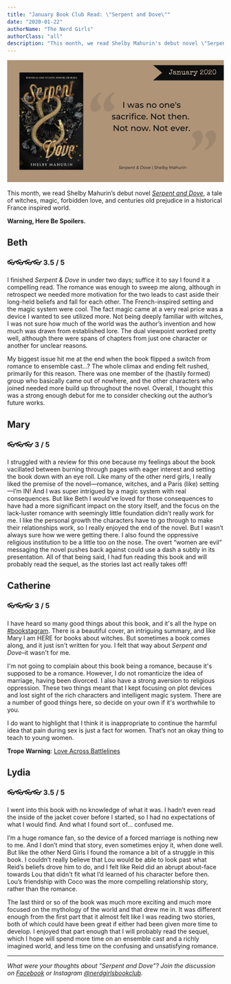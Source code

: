 ```yaml
---
title: "January Book Club Read: \"Serpent and Dove\""
date: "2020-01-22"
authorName: "The Nerd Girls"
authorClass: "all"
description: "This month, we read Shelby Mahurin's debut novel \"Serpent and Dove,\" a tale of witches, magic, forbidden love, and centuries old prejudice in a historical France inspired world. "
---
```


![A photo of the cover of Serpent and Dove](serpent-and-dove-012020.png)

This month, we read Shelby Mahurin’s debut novel [*Serpent and Dove*](https://www.goodreads.com/book/show/40024139-serpent-dove), a tale of witches, magic, forbidden love, and centuries old prejudice in a historical France inspired world.

**Warning, Here Be Spoilers.**

<h2 class="utl-color--elizabeth">Beth</h2>

### 👓👓👓👓 3.5 / 5

I finished *Serpent & Dove* in under two days; suffice it to say I found it a compelling read. The romance was enough to sweep me along, although in retrospect we needed more motivation for the two leads to cast aside their long-held beliefs and fall for each other. The French-inspired setting and the magic system were cool. The fact magic came at a very real price was a device I wanted to see utilized more. Not being deeply familiar with witches, I was not sure how much of the world was the author’s invention and how much was drawn from established lore. The dual viewpoint worked pretty well, although there were spans of chapters from just one character or another for unclear reasons.

My biggest issue hit me at the end when the book flipped a switch from romance to ensemble cast…? The whole climax and ending felt rushed, primarily for this reason. There was one member of the (hastily formed) group who basically came out of nowhere, and the other characters who joined needed more build up throughout the novel. Overall, I thought this was a strong enough debut for me to consider checking out the author’s future works.

<h2 class="utl-color--mary">Mary</h2>

### 👓👓👓 3 / 5

I struggled with a review for this one because my feelings about the book vacillated between burning through pages with eager interest and setting the book down with an eye roll. Like many of the other nerd girls, I really liked the premise of the novel—romance, witches, and a Paris (like) setting—I’m IN! And I was super intrigued by a magic system with real consequences. But like Beth I would’ve loved for those consequences to have had a more significant impact on the story itself, and the focus on the lack-luster romance with seemingly little foundation didn’t really work for me. I like the personal growth the characters have to go through to make their relationships work, so I really enjoyed the end of the novel. But I wasn’t always sure how we were getting there. I also found the oppressive religious institution to be a little too on the nose. The overt “women are evil” messaging the novel pushes back against could use a dash a subtly in its presentation. All of that being said, I had fun reading this book and will probably read the sequel, as the stories last act really takes off!

<h2 class="utl-color--catherine">Catherine</h2>

### 👓👓👓 3 / 5

I have heard so many good things about this book, and it's all the hype on <span class="utl-color--catherine">[#bookstagram](https://www.instagram.com/explore/tags/bookstagram)</span>. There is a beautiful cover, an intriguing summary, and like Mary I am HERE for books about witches. But sometimes a book comes along, and it just isn't written for you. I felt that way about *Serpent and Dove*–it wasn't for me.

I'm not going to complain about this book being a romance, because it's supposed to be a romance. However, I do not romanticize the idea of marriage, having been divorced. I also have a strong aversion to religious oppression. These two things meant that I kept focusing on plot devices and lost sight of the rich characters and intelligent magic system. There are a number of good things here, so decide on your own if it's worthwhile to you.

I do want to highlight that I think it is inappropriate to continue the harmful idea that pain during sex is just a fact for women. That’s not an okay thing to teach to young women.

**Trope Warning**: <span class="utl-color--catherine">[Love Across Battlelines](https://tvtropes.org/pmwiki/pmwiki.php/Main/LoveAcrossBattlelines)</span>

<h2 class="utl-color--lydia">Lydia</h2>

### 👓👓👓👓 3.5 / 5

I went into this book with no knowledge of what it was. I hadn’t even read the inside of the jacket cover before I started, so I had no expectations of what I would find. And what I found sort of… confused me.

I’m a huge romance fan, so the device of a forced marriage is nothing new to me. And I don’t mind that story, even sometimes enjoy it, when done well. But like the other Nerd Girls I found the romance a bit of a struggle in this book. I couldn’t really believe that Lou would be able to look past what Reid’s beliefs drove him to do, and I felt like Reid did an abrupt about-face towards Lou that didn't fit what I’d learned of his character before then. Lou’s friendship with Coco was the more compelling relationship story, rather than the romance.

The last third or so of the book was much more exciting and much more focused on the mythology of the world and that drew me in. It was different enough from the first part that it almost felt like I was reading two stories, both of which could have been great if either had been given more time to develop. I enjoyed that part enough that I will probably read the sequel, which I hope will spend more time on an ensemble cast and a richly imagined world, and less time on the confusing and unsatisfying romance.


---

*What were your thoughts about "Serpent and Dove"? Join the discussion on [Facebook](https://www.facebook.com/nerdgirlsbookclub) or Instagram [@nerdgirlsbookclub](https://www.instagram.com/nerdgirlsbookclub/).*
